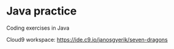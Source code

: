 # Java practice

Coding exercises in Java

Cloud9 workspace: https://ide.c9.io/janosgyerik/seven-dragons
